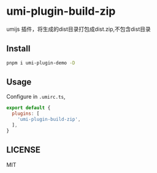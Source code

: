 # umi-plugin-build-zip

umijs 插件，将生成的dist目录打包成dist.zip,不包含dist目录

## Install

```bash
pnpm i umi-plugin-demo -D
```

## Usage

Configure in `.umirc.ts`,

```js
export default {
  plugins: [
    'umi-plugin-build-zip',
  ],
}
```

## LICENSE

MIT
